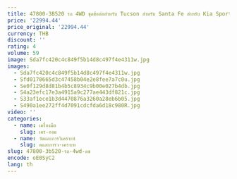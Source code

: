 ```yaml
---
title: 47800-3B520 รถ 4WD ชุดข้อต่อสําหรับ Tucson สําหรับ Santa Fe สําหรับ Kia Sportage Sorento 478003 B520
price: '22994.44'
price_original: '22994.44'
currency: THB
discount: ''
rating: 4
volume: 59
image: Sda7fc420c4c849f5b14d8c497f4e4311w.jpg
images:
  - Sda7fc420c4c849f5b14d8c497f4e4311w.jpg
  - Sfd0170665d3c47458b04e2e8fee7a7c0u.jpg
  - Se0f129d8d81b4b5c8934c9b00e027b4db.jpg
  - S4a23efc17e3a4915a9c277ae443df821c.jpg
  - S33af1ece1b3d4470876a3260a28eb6b05.jpg
  - S490a1ee272ff4d7091cdcfda6d18c980R.jpg
video: ''
categories:
  - name: เครื่องมือ
    slug: เคร-องม
  - name: วัดและการวิเคราะห์
    slug: ดและการว-เคราะห
slug: 47800-3b520-รถ-4wd-ดข
encode: oE0SyC2
lang: th
---
```

  